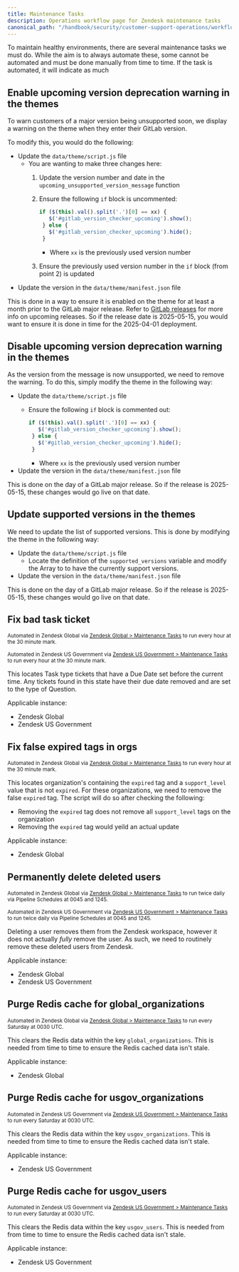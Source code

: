 ```yaml
---
title: Maintenance Tasks
description: Operations workflow page for Zendesk maintenance tasks
canonical_path: "/handbook/security/customer-support-operations/workflows/zendesk/maintenance"
---
```


To maintain healthy environments, there are several maintenance tasks we must do. While the aim is to always automate these, some cannot be automated and must be done manually from time to time. If the task is automated, it will indicate as much

## Enable upcoming version deprecation warning in the themes

To warn customers of a major version being unsupported soon, we display a warning on the theme when they enter their GitLab version.

To modify this, you would do the following:

- Update the `data/theme/script.js` file
  - You are wanting to make three changes here:
    1. Update the version number and date in the `upcoming_unsupported_version_message` function
    1. Ensure the following `if` block is uncommented:

       ```javascript
       if ($(this).val().split('.')[0] == xx) {
          $('#gitlab_version_checker_upcoming').show();
        } else {
          $('#gitlab_version_checker_upcoming').hide();
        }
       ```

       - Where `xx` is the previously used version number
    1. Ensure the previously used version number in the `if` block (from point 2) is updated
- Update the version in the `data/theme/manifest.json` file

This is done in a way to ensure it is enabled on the theme for at least a month prior to the GitLab major release. Refer to [GitLab releases](https://about.gitlab.com/releases/) for more info on upcoming releases. So if the release date is 2025-05-15, you would want to ensure it is done in time for the 2025-04-01 deployment.

## Disable upcoming version deprecation warning in the themes

As the version from the message is now unsupported, we need to remove the warning. To do this, simply modify the theme in the following way:

- Update the `data/theme/script.js` file
  - Ensure the following `if` block is commented out:

    ```javascript
    if ($(this).val().split('.')[0] == xx) {
       $('#gitlab_version_checker_upcoming').show();
     } else {
       $('#gitlab_version_checker_upcoming').hide();
     }
    ```

    - Where `xx` is the previously used version number
- Update the version in the `data/theme/manifest.json` file

This is done on the day of a GitLab major release. So if the release is 2025-05-15, these changes would go live on that date.

## Update supported versions in the themes

We need to update the list of supported versions. This is done by modifying the theme in the following way:

- Update the `data/theme/script.js` file
  - Locate the definition of the `supported_versions` variable and modify the Array to to have the currently support versions.
- Update the version in the `data/theme/manifest.json` file

This is done on the day of a GitLab major release. So if the release is 2025-05-15, these changes would go live on that date.

## Fix bad task ticket

<sup>Automated in Zendesk Global via [Zendesk Global > Maintenance Tasks](https://gitlab.com/gitlab-support-readiness/zendesk-global/maintenance-tasks) to run every hour at the 30 minute mark.</sup>

<sup>Automated in Zendesk US Government via [Zendesk US Government > Maintenance Tasks](https://gitlab.com/gitlab-support-readiness/zendesk-us-government/maintenance-tasks) to run every hour at the 30 minute mark.</sup>

This locates Task type tickets that have a Due Date set before the current time. Any tickets found in this state have their due date removed and are set to the type of Question.

Applicable instance:

- Zendesk Global
- Zendesk US Government

## Fix false expired tags in orgs

<sup>Automated in Zendesk Global via [Zendesk Global > Maintenance Tasks](https://gitlab.com/gitlab-support-readiness/zendesk-global/maintenance-tasks) to run every hour at the 30 minute mark.</sup>

This locates organization's containing the `expired` tag and a `support_level` value that is not `expired`. For these organizations, we need to remove the false `expired` tag. The script will do so after checking the following:

- Removing the `expired` tag does not remove all `support_level` tags on the organization
- Removing the `expired` tag would yeild an actual update

Applicable instance:

- Zendesk Global

## Permanently delete deleted users

<sup>Automated in Zendesk Global via [Zendesk Global > Maintenance Tasks](https://gitlab.com/gitlab-support-readiness/zendesk-global/maintenance-tasks) to run twice daily via Pipeline Schedules at 0045 and 1245.</sup>

<sup>Automated in Zendesk US Government via [Zendesk US Government > Maintenance Tasks](https://gitlab.com/gitlab-support-readiness/zendesk-us-government/maintenance-tasks) to run twice daily via Pipeline Schedules at 0045 and 1245.</sup>

Deleting a user removes them from the Zendesk workspace, however it does not actually _fully_ remove the user. As such, we need to routinely remove these deleted users from Zendesk.

Applicable instance:

- Zendesk Global
- Zendesk US Government

## Purge Redis cache for global_organizations

<sup>Automated in Zendesk Global via [Zendesk Global > Maintenance Tasks](https://gitlab.com/gitlab-support-readiness/zendesk-global/maintenance-tasks) to run every Saturday at 0030 UTC.</sup>

This clears the Redis data within the key `global_organizations`. This is needed from time to time to ensure the Redis cached data isn't stale.

Applicable instance:

- Zendesk Global

## Purge Redis cache for usgov_organizations

<sup>Automated in Zendesk US Government via [Zendesk US Government > Maintenance Tasks](https://gitlab.com/gitlab-support-readiness/zendesk-us-government/maintenance-tasks) to run every Saturday at 0030 UTC.</sup>

This clears the Redis data within the key `usgov_organizations`. This is needed from time to time to ensure the Redis cached data isn't stale.

Applicable instance:

- Zendesk US Government

## Purge Redis cache for usgov_users

<sup>Automated in Zendesk US Government via [Zendesk US Government > Maintenance Tasks](https://gitlab.com/gitlab-support-readiness/zendesk-us-government/maintenance-tasks) to run every Saturday at 0030 UTC.</sup>

This clears the Redis data within the key `usgov_users`. This is needed from from time to time to ensure the Redis cached data isn't stale.

Applicable instance:

- Zendesk US Government
